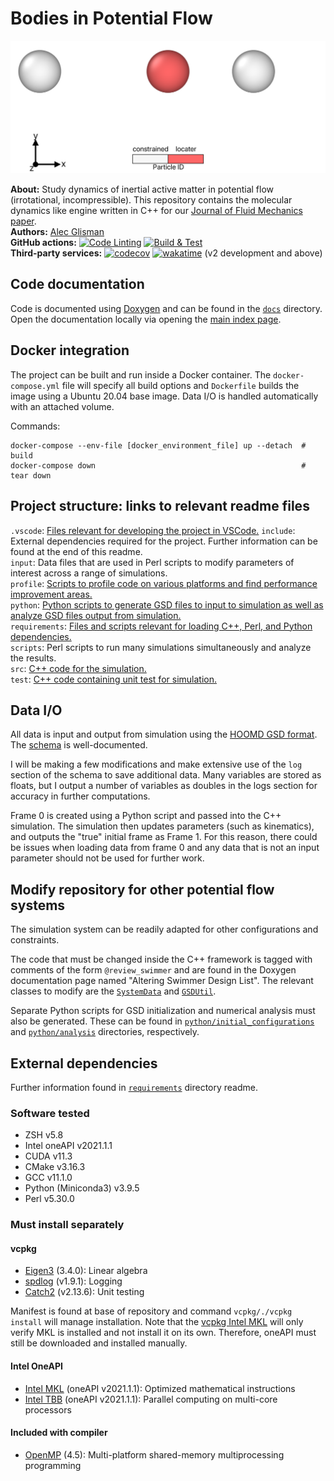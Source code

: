 # Bodies in Potential Flow

![Collinear Swimmer](docs/images/collinear_swimmer_white_background.png)

**About:** Study dynamics of inertial active matter in potential flow (irrotational, incompressible).
This repository contains the molecular dynamics like engine written in C++ for our [Journal of Fluid Mechanics paper](https://www.cambridge.org/core/journals/journal-of-fluid-mechanics/article/swimming-in-potential-flow/5AA7BDCC8FCE70FB3D6170CE455BD641).  
**Authors:** [Alec Glisman](https://github.com/alec-glisman)  
**GitHub actions:**
[![Code Linting](https://github.com/alec-glisman/bodies-in-potential-flow/actions/workflows/code-linting.yml/badge.svg)](https://github.com/alec-glisman/bodies-in-potential-flow/actions/workflows/code-linting.yml)
[![Build & Test](https://github.com/alec-glisman/bodies-in-potential-flow/actions/workflows/test.yml/badge.svg)](https://github.com/alec-glisman/bodies-in-potential-flow/actions/workflows/test.yml)  
**Third-party services:**
[![codecov](https://codecov.io/gh/alec-glisman/bodies-in-potential-flow/branch/master/graph/badge.svg?token=3IUPDIX1D1)](https://codecov.io/gh/alec-glisman/bodies-in-potential-flow)
[![wakatime](https://wakatime.com/badge/github/alec-glisman/bodies-in-potential-flow.svg)](https://wakatime.com/badge/github/alec-glisman/bodies-in-potential-flow) (v2 development and above)

## Code documentation

Code is documented using [Doxygen](https://www.doxygen.nl/index.html) and can be found in the [`docs`](docs) directory.
Open the documentation locally via opening the [main index page](docs/html/index.html).

## Docker integration

The project can be built and run inside a Docker container.
The `docker-compose.yml` file will specify all build options and `Dockerfile` builds the image using a Ubuntu 20.04 base image.
Data I/O is handled automatically with an attached volume.

Commands:

```[shell]
docker-compose --env-file [docker_environment_file] up --detach  # build
docker-compose down                                              # tear down
```

## Project structure: links to relevant readme files

`.vscode`: [Files relevant for developing the project in VSCode.](.vscode/)
`include`: External dependencies required for the project.
Further information can be found at the end of this readme.  
`input`: Data files that are used in Perl scripts to modify parameters of interest across a range of simulations.  
`profile`: [Scripts to profile code on various platforms and find performance improvement areas.](profile/README.md)  
`python`: [Python scripts to generate GSD files to input to simulation as well as analyze GSD files output from simulation.](python/README.md)  
`requirements`: [Files and scripts relevant for loading C++, Perl, and Python dependencies.](requirements/README.md)  
`scripts`: Perl scripts to run many simulations simultaneously and analyze the results.  
`src`: [C++ code for the simulation.](src/README.md)  
`test`: [C++ code containing unit test for simulation.](test/README.md)

## Data I/O

All data is input and output from simulation using the [HOOMD GSD format](https://gsd.readthedocs.io/en/stable/index.html).
The [schema](https://gsd.readthedocs.io/en/stable/python-module-gsd.fl.html) is well-documented.

I will be making a few modifications and make extensive use of the `log` section of the schema to save additional data.
Many variables are stored as floats, but I output a number of variables as doubles in the logs section for accuracy in further computations.

Frame 0 is created using a Python script and passed into the C++ simulation.
The simulation then updates parameters (such as kinematics), and outputs the "true" initial frame as Frame 1.
For this reason, there could be issues when loading data from frame 0 and any data that is not an input parameter should not be used for further work.

## Modify repository for other potential flow systems

The simulation system can be readily adapted for other configurations and constraints.

The code that must be changed inside the C++ framework is tagged with comments of the form `@review_swimmer` and are found in the Doxygen documentation page named "Altering Swimmer Design List".
The relevant classes to modify are the [`SystemData`](src/simulation_system/SystemData.hpp) and [`GSDUtil`](src/data_io/GSDUtil.hpp).

Separate Python scripts for GSD initialization and numerical analysis must also be generated.
These can be found in [`python/initial_configurations`](python/initial_configurations) and [`python/analysis`](python/analysis) directories, respectively.

## External dependencies

Further information found in [`requirements`](requirements/README.md) directory readme.

### Software tested

- ZSH v5.8
- Intel oneAPI v2021.1.1
- CUDA v11.3
- CMake v3.16.3
- GCC v11.1.0
- Python (Miniconda3) v3.9.5
- Perl v5.30.0

### Must install separately

#### vcpkg

- [Eigen3](https://gitlab.com/libeigen/eigen) (3.4.0): Linear algebra
- [spdlog](https://github.com/gabime/spdlog) (v1.9.1): Logging
- [Catch2](https://github.com/catchorg/Catch2) (v2.13.6): Unit testing

Manifest is found at base of repository and command `vcpkg/./vcpkg install` will manage installation.
Note that the [vcpkg Intel MKL](https://vcpkg.info/port/intel-mkl) will only verify MKL is installed and not install it on its own.
Therefore, oneAPI must still be downloaded and installed manually.

#### Intel OneAPI

- [Intel MKL](https://software.intel.com/content/www/us/en/develop/tools/oneapi/components/onemkl.html#gs.7owc4e) (oneAPI v2021.1.1): Optimized mathematical instructions
- [Intel TBB](https://www.intel.com/content/www/us/en/developer/tools/oneapi/onetbb.html#gs.ds0y09) (oneAPI v2021.1.1): Parallel computing on multi-core processors

#### Included with compiler

- [OpenMP](https://www.openmp.org/) (4.5): Multi-platform shared-memory multiprocessing programming
